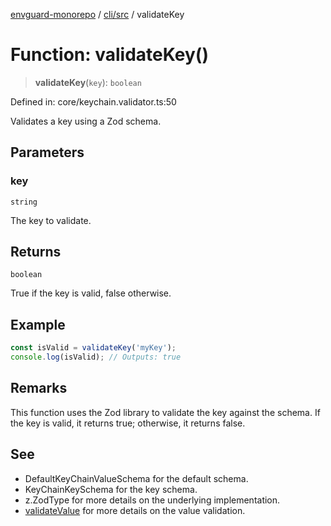 [envguard-monorepo](../../../index.md) / [cli/src](../index.md) / validateKey

# Function: validateKey()

> **validateKey**(`key`): `boolean`

Defined in: core/keychain.validator.ts:50

Validates a key using a Zod schema.

## Parameters

### key

`string`

The key to validate.

## Returns

`boolean`

True if the key is valid, false otherwise.

## Example

```ts
const isValid = validateKey('myKey');
console.log(isValid); // Outputs: true
```

## Remarks

This function uses the Zod library to validate the key against the schema.
If the key is valid, it returns true; otherwise, it returns false.

## See

 - DefaultKeyChainValueSchema for the default schema.
 - KeyChainKeySchema for the key schema.
 - z.ZodType for more details on the underlying implementation.
 - [validateValue](validateValue.md) for more details on the value validation.
